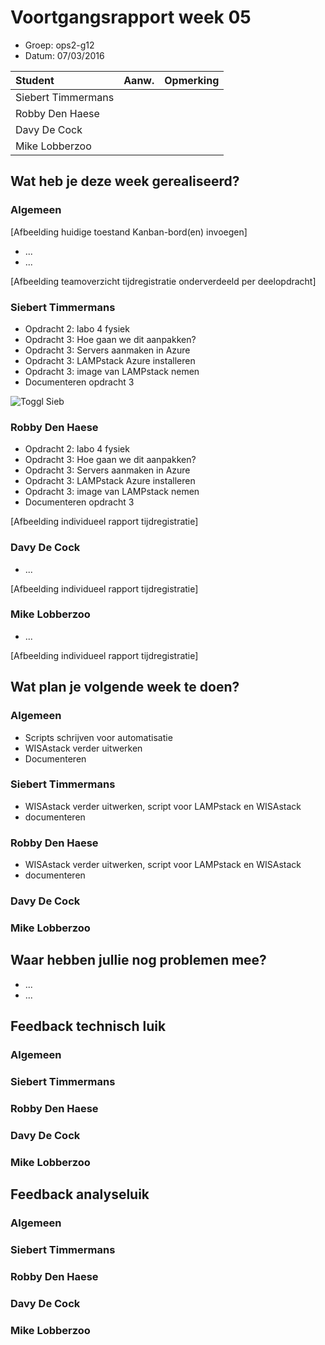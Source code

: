 # Voortgangsrapport week 05

* Groep: ops2-g12
* Datum: 07/03/2016

| Student  | Aanw. | Opmerking |
| :---     | :---  | :---      |
| Siebert Timmermans |       |           |
| Robby Den Haese |       |           |
| Davy De Cock |       |           |
| Mike Lobberzoo |       |           |

## Wat heb je deze week gerealiseerd?

### Algemeen

[Afbeelding huidige toestand Kanban-bord(en) invoegen]

* ...
* ...

[Afbeelding teamoverzicht tijdregistratie onderverdeeld per deelopdracht]

### Siebert Timmermans

* Opdracht 2: labo 4 fysiek
* Opdracht 3: Hoe gaan we dit aanpakken?
* Opdracht 3: Servers aanmaken in Azure
* Opdracht 3: LAMPstack Azure installeren
* Opdracht 3: image van LAMPstack nemen
* Documenteren opdracht 3

![Toggl Sieb](https://i.gyazo.com/d3f71df59ee4c5a4040373da98d8b8ae.png "Toggl Sieb")

### Robby Den Haese

* Opdracht 2: labo 4 fysiek
* Opdracht 3: Hoe gaan we dit aanpakken?
* Opdracht 3: Servers aanmaken in Azure
* Opdracht 3: LAMPstack Azure installeren
* Opdracht 3: image van LAMPstack nemen
* Documenteren opdracht 3

[Afbeelding individueel rapport tijdregistratie]

### Davy De Cock

* ...

[Afbeelding individueel rapport tijdregistratie]

### Mike Lobberzoo

* ...

[Afbeelding individueel rapport tijdregistratie]

## Wat plan je volgende week te doen?

### Algemeen

- Scripts schrijven voor automatisatie
- WISAstack verder uitwerken
- Documenteren



### Siebert Timmermans
- WISAstack verder uitwerken, script voor LAMPstack en WISAstack
- documenteren

### Robby Den Haese 
- WISAstack verder uitwerken, script voor LAMPstack en WISAstack
- documenteren

### Davy De Cock
### Mike Lobberzoo

## Waar hebben jullie nog problemen mee?

* ...
* ...

## Feedback technisch luik

### Algemeen

### Siebert Timmermans
### Robby Den Haese 
### Davy De Cock
### Mike Lobberzoo

## Feedback analyseluik

### Algemeen

### Siebert Timmermans
### Robby Den Haese 
### Davy De Cock
### Mike Lobberzoo

